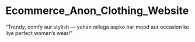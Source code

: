 # Ecommerce_Anon_Clothing_Website
"Trendy, comfy aur stylish — yahan milega aapko har mood aur occasion ke liye perfect women’s wear!"
